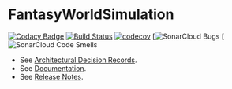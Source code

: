 # FantasyWorldSimulation

[![Codacy Badge](https://api.codacy.com/project/badge/Grade/93bf65e4625e4a29ad44dc47d7536139)](https://www.codacy.com/app/Orchaldir/FantasyWorldSimulation?utm_source=github.com&amp;utm_medium=referral&amp;utm_content=Orchaldir/FantasyWorldSimulation&amp;utm_campaign=Badge_Grade)
[![Build Status](https://travis-ci.org/Orchaldir/FantasyWorldSimulation.svg?branch=master)](https://travis-ci.org/Orchaldir/FantasyWorldSimulation)
[![codecov](https://codecov.io/gh/Orchaldir/FantasyWorldSimulation/branch/master/graph/badge.svg)](https://codecov.io/gh/Orchaldir/FantasyWorldSimulation)
[![SonarCloud Bugs](https://sonarcloud.io/api/project_badges/measure?project=groupId%3AFantasyWorldSimulation&metric=bugs)
[![SonarCloud Code Smells](https://sonarcloud.io/api/project_badges/measure?project=groupId%3AFantasyWorldSimulation&metric=code_smells)

* See [Architectural Decision Records](FantasyWorldSimulation/docs/adr/index.adoc).
* See [Documentation](FantasyWorldSimulation/docs/docu/index.adoc).
* See [Release Notes](FantasyWorldSimulation/docs/docu/release-notes.adoc).